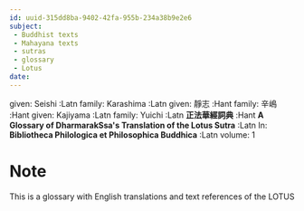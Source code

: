 ```yaml
---
id: uuid-315dd8ba-9402-42fa-955b-234a38b9e2e6
subject: 
 - Buddhist texts
 - Mahayana texts
 - sutras
 - glossary
 - Lotus
date: 
---
```


given: Seishi :Latn
family: Karashima :Latn
given: 靜志 :Hant
family: 辛嶋 :Hant
given: Kajiyama :Latn
family: Yuichi :Latn
**正法華經詞典** :Hant
**A Glossary of DharmarakSsa's Translation of the Lotus Sutra** :Latn
In: 
**Bibliotheca Philologica et Philosophica Buddhica** :Latn
volume: 1
# Note
This is a glossary with English translations and text references of the LOTUS